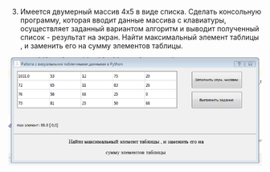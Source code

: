 ﻿3. Имеется двумерный массив 4x5 в виде списка. Сделать консольную программу, которая вводит данные массива с  клавиатуры, осуществляет заданный вариантом алгоритм и выводит полученный список - результат на экран. Найти максимальный элемент таблицы , и заменить его на
сумму элементов таблицы.




![srcreenshot](screen.png)
